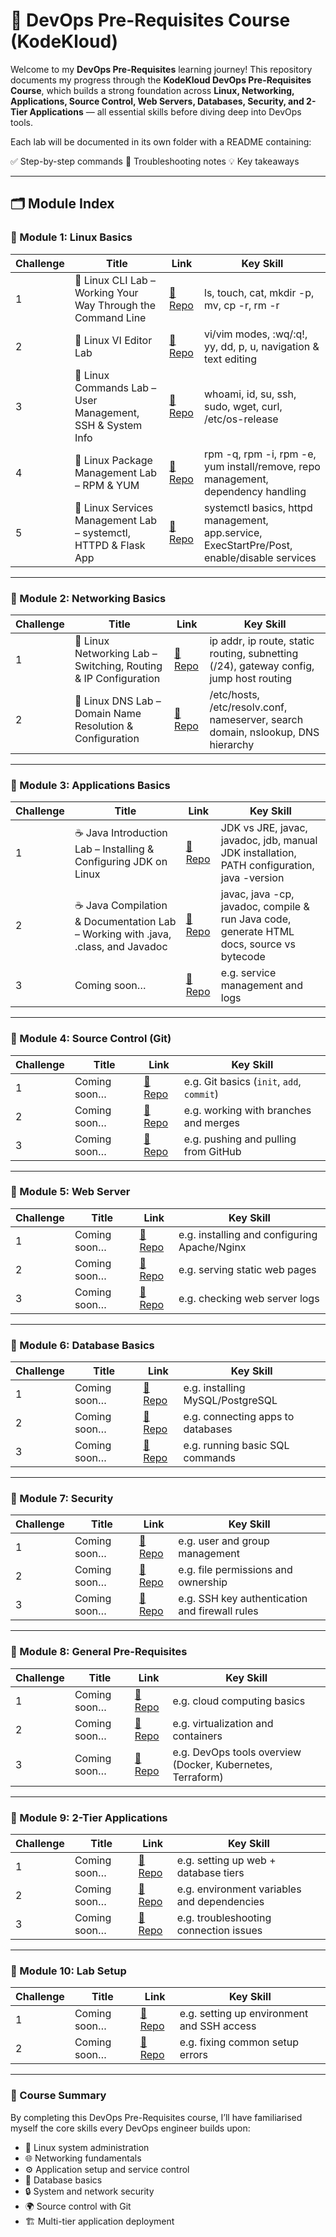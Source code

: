 # 🚀 DevOps Pre-Requisites Course (KodeKloud)

Welcome to my **DevOps Pre-Requisites** learning journey!
This repository documents my progress through the **KodeKloud DevOps Pre-Requisites Course**, which builds a strong foundation across **Linux, Networking, Applications, Source Control, Web Servers, Databases, Security, and 2-Tier Applications** — all essential skills before diving deep into DevOps tools.

Each lab will be documented in its own folder with a README containing:

✅ Step-by-step commands
🐛 Troubleshooting notes
💡 Key takeaways

---

## 🗂️ Module Index

### 🔹 Module 1: Linux Basics

| Challenge | Title        | Link      | Key Skill                                              |
| --------- | ------------ | --------- | ------------------------------------------------------ |
| 1         | 🐧 Linux CLI Lab – Working Your Way Through the Command Line | [📂 Repo](https://github.com/1suleyman/-Linux-CLI-Lab-Working-Your-Way-Through-the-Command-Line/tree/main) | ls, touch, cat, mkdir -p, mv, cp -r, rm -r            |
| 2         | 🐧 Linux VI Editor Lab | [📂 Repo](https://github.com/1suleyman/-Linux-VI-Editor-Lab---prereq-edition/tree/main) | vi/vim modes, :wq/:q!, yy, dd, p, u, navigation & text editing |
| 3         | 🐧 Linux Commands Lab – User Management, SSH & System Info | [📂 Repo](https://github.com/1suleyman/-Linux-Commands-Lab-User-Management-SSH-System-Info/tree/main) | whoami, id, su, ssh, sudo, wget, curl, /etc/os-release                  |
| 4         | 🐧 Linux Package Management Lab – RPM & YUM | [📂 Repo](https://github.com/1suleyman/-Linux-Package-Management-Lab-RPM-YUM/tree/main) | rpm -q, rpm -i, rpm -e, yum install/remove, repo management, dependency handling                  |
| 5         | 🐧 Linux Services Management Lab – systemctl, HTTPD & Flask App | [📂 Repo](https://github.com/1suleyman/-Linux-Services-Management-Lab-systemctl-HTTPD-Flask-App/tree/main) | systemctl basics, httpd management, app.service, ExecStartPre/Post, enable/disable services |


---

### 🔹 Module 2: Networking Basics

| Challenge | Title        | Link      | Key Skill                               |
| --------- | ------------ | --------- | --------------------------------------- |
| 1         | 🐧 Linux Networking Lab – Switching, Routing & IP Configuration | [📂 Repo](https://github.com/1suleyman/-Linux-Networking-Lab-Switching-Routing-IP-Configuration/tree/main) | ip addr, ip route, static routing, subnetting (/24), gateway config, jump host routing |
| 2         | 🐧 Linux DNS Lab – Domain Name Resolution & Configuration | [📂 Repo](https://github.com/1suleyman/-Linux-DNS-Lab-Domain-Name-Resolution-Configuration/tree/main)  | /etc/hosts, /etc/resolv.conf, nameserver, search domain, nslookup, DNS hierarchy |

---

### 🔹 Module 3: Applications Basics

| Challenge | Title        | Link      | Key Skill                                          |
| --------- | ------------ | --------- | -------------------------------------------------- |
| 1         | ☕ Java Introduction Lab – Installing & Configuring JDK on Linux | [📂 Repo](https://github.com/1suleyman/-Java-Introduction-Lab-Installing-Configuring-JDK-on-Linux/tree/main)  | JDK vs JRE, javac, javadoc, jdb, manual JDK installation, PATH configuration, java -version          |
| 2         | ☕ Java Compilation & Documentation Lab – Working with .java, .class, and Javadoc | [📂 Repo](https://github.com/1suleyman/-Java-Compilation-Documentation-Lab-Working-with-.java-.class-and-Javadoc)  | javac, java -cp, javadoc, compile & run Java code, generate HTML docs, source vs bytecode |
| 3         | Coming soon… | [📂 Repo]()  | e.g. service management and logs                   |

---

### 🔹 Module 4: Source Control (Git)

| Challenge | Title        | Link      | Key Skill                                 |
| --------- | ------------ | --------- | ----------------------------------------- |
| 1         | Coming soon… | [📂 Repo]()  | e.g. Git basics (`init`, `add`, `commit`) |
| 2         | Coming soon… | [📂 Repo]()  | e.g. working with branches and merges     |
| 3         | Coming soon… | [📂 Repo]()  | e.g. pushing and pulling from GitHub      |

---

### 🔹 Module 5: Web Server

| Challenge | Title        | Link      | Key Skill                                    |
| --------- | ------------ | --------- | -------------------------------------------- |
| 1         | Coming soon… | [📂 Repo]()  | e.g. installing and configuring Apache/Nginx |
| 2         | Coming soon… | [📂 Repo]()  | e.g. serving static web pages                |
| 3         | Coming soon… | [📂 Repo]()  | e.g. checking web server logs                |

---

### 🔹 Module 6: Database Basics

| Challenge | Title        | Link      | Key Skill                         |
| --------- | ------------ | --------- | --------------------------------- |
| 1         | Coming soon… | [📂 Repo]()  | e.g. installing MySQL/PostgreSQL  |
| 2         | Coming soon… | [📂 Repo]()  | e.g. connecting apps to databases |
| 3         | Coming soon… | [📂 Repo]()  | e.g. running basic SQL commands   |

---

### 🔹 Module 7: Security

| Challenge | Title        | Link      | Key Skill                                      |
| --------- | ------------ | --------- | ---------------------------------------------- |
| 1         | Coming soon… | [📂 Repo]()  | e.g. user and group management                 |
| 2         | Coming soon… | [📂 Repo]()  | e.g. file permissions and ownership            |
| 3         | Coming soon… | [📂 Repo]()  | e.g. SSH key authentication and firewall rules |

---

### 🔹 Module 8: General Pre-Requisites

| Challenge | Title        | Link      | Key Skill                                                  |
| --------- | ------------ | --------- | ---------------------------------------------------------- |
| 1         | Coming soon… | [📂 Repo]()  | e.g. cloud computing basics                                |
| 2         | Coming soon… | [📂 Repo]()  | e.g. virtualization and containers                         |
| 3         | Coming soon… | [📂 Repo]()  | e.g. DevOps tools overview (Docker, Kubernetes, Terraform) |

---

### 🔹 Module 9: 2-Tier Applications

| Challenge | Title        | Link      | Key Skill                                   |
| --------- | ------------ | --------- | ------------------------------------------- |
| 1         | Coming soon… | [📂 Repo]()  | e.g. setting up web + database tiers        |
| 2         | Coming soon… | [📂 Repo]()  | e.g. environment variables and dependencies |
| 3         | Coming soon… | [📂 Repo]()  | e.g. troubleshooting connection issues      |

---

### 🔹 Module 10: Lab Setup

| Challenge | Title        | Link      | Key Skill                                  |
| --------- | ------------ | --------- | ------------------------------------------ |
| 1         | Coming soon… | [📂 Repo]()  | e.g. setting up environment and SSH access |
| 2         | Coming soon… | [📂 Repo]()  | e.g. fixing common setup errors            |

---

### 📘 Course Summary

By completing this DevOps Pre-Requisites course, I’ll have familiarised myself the core skills every DevOps engineer builds upon:

* 🐧 Linux system administration
* 🌐 Networking fundamentals
* ⚙️ Application setup and service control
* 💾 Database basics
* 🔒 System and network security
* 🌍 Source control with Git
* 🏗️ Multi-tier application deployment
